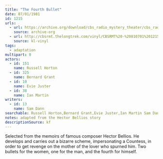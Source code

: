 ```yaml
---
title: "The Fourth Bullet"
date: 07/01/1981
id: 1215
urls: 
  - url: https://archive.org/download/cbs_radio_mystery_theater/cbs_radio_mystery_theater-1201-1250.zip/cbs_radio_mystery_theater-1201-1250%2Fcbsrmt_1215_the_fourth_bullet.mp3
    source: archive-org
  - url: http://cbsrmt.thelongtrek.com/vinyl/CBSRMT%20-%20810701%201215%20The%204th%20Bullet_afrts.mp3
    source: kl-vinyl
tags: 
  - adaptation
multipart: 0
actors:  
  - id: 151
    name: Russell Horton  
  - id: 325
    name: Bernard Grant  
  - id: 10
    name: Evie Juster  
  - id: 38
    name: Ian Martin
writers:  
  - id: 13
    name: Sam Dann
searchable: Russell Horton,Bernard Grant,Evie Juster,Ian Martin Sam Dann
notes: adapted from the Hector Bellios story
descriptionSource: kf
---
```

Selected from the memoirs of famous composer Hector Bellios. He develops and carries out a bizarre scheme, impersonating a Countess, in order to get revenge on the mother of the lover who spurned him. Two bullets for the women, one for the man, and the fourth for himself.